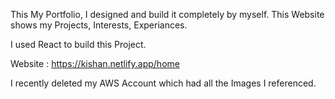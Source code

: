 This My Portfolio, I designed and build it completely by myself. This Website shows my Projects, Interests, Experiances.

I used React to build this Project.


Website : https://kishan.netlify.app/home

I recently deleted my AWS Account which had all the Images I referenced. 
